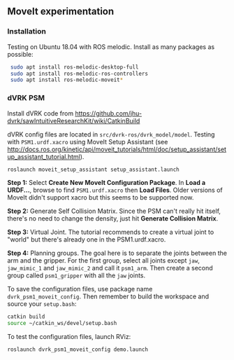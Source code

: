 ## MoveIt experimentation

### Installation

Testing on Ubuntu 18.04 with ROS melodic.  Install as many packages as possible:
```sh
 sudo apt install ros-melodic-desktop-full 
 sudo apt install ros-melodic-ros-controllers 
 sudo apt install ros-melodic-moveit*
 ```
 
### dVRK PSM
 
Install dVRK code from https://github.com/jhu-dvrk/sawIntuitiveResearchKit/wiki/CatkinBuild
 
dVRK config files are located in `src/dvrk-ros/dvrk_model/model`. Testing with
`PSM1.urdf.xacro` using MoveIt Setup Assistant (see http://docs.ros.org/kinetic/api/moveit_tutorials/html/doc/setup_assistant/setup_assistant_tutorial.html).

```sh
roslaunch moveit_setup_assistant setup_assistant.launch
```

**Step 1:** Select **Create New MoveIt Configuration Package**.
In **Load a URDF...**, browse to find `PSM1.urdf.xacro` then **Load Files**.  Older
versions of MoveIt didn't support xacro but this seems to be supported now.

**Step 2:** Generate Self Collision Matrix.  Since the PSM can't really hit itself, 
there's no need to change the density, just hit **Generate Collision Matrix**.

**Step 3:** Virtual Joint.   The tutorial recommends to create a virtual joint to
"world" but there's already one in the PSM1.urdf.xacro.

**Step 4:** Planning groups.  The goal here is to separate the joints between the
arm and the gripper.  For the first group, select all joints except `jaw`, 
`jaw_mimic_1` and `jaw_mimic_2` and call it `psm1_arm`.   Then create a second 
group called `psm1_gripper` with all the `jaw` joints.

To save the configuration files, use package name `dvrk_psm1_moveit_config`.
Then remember to build the workspace and source your `setup.bash`:
```sh
catkin build
source ~/catkin_ws/devel/setup.bash
```

To test the configuration files, launch RViz:
```sh
roslaunch dvrk_psm1_moveit_config demo.launch
```